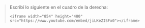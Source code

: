 > Escribí lo siguiente en el cuadro de la derecha:
>
> ```
> <iframe width="854" height="480" src="https://www.youtube.com/embed/jiLKeZISFx0"></iframe>
> ```
